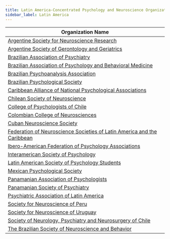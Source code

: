 ```yaml
---
title: Latin America-Concentrated Psychology and Neuroscience Organizations
sidebar_label: Latin America
---
```


| Organization Name |
|------------------|
| [Argentine Society for Neuroscience Research](http://www.saneurociencias.org.ar/) |
| [Argentine Society of Gerontology and Geriatrics](http://www.sagg.org.ar/) |
| [Brazilian Association of Psychiatry](http://www.abpbrasil.org.br/) |
| [Brazilian Association of Psychology and Behavioral Medicine](http://www.abpmc.org.br/) |
| [Brazilian Psychoanalysis Association](http://www.abp.org.br/) |
| [Brazilian Psychological Society](http://www.sbponline.org.br/) |
| [Caribbean Alliance of National Psychological Associations](https://canpanet.org/) |
| [Chilean Society of Neuroscience](http://www.socneurociencia.cl/) |
| [College of Psychologists of Chile](http://www.colegiopsicologos.cl/) |
| [Colombian College of Neurosciences](http://colne.org.co/) |
| [Cuban Neuroscience Society](http://www.cneuro.cu/) |
| [Federation of Neuroscience Societies of Latin America and the Caribbean](http://falan-ibrolarc.org/) |
| [Ibero-American Federation of Psychology Associations](http://www.fiapsi.org/) |
| [Interamerican Society of Psychology](https://sipsych.org/) |
| [Latin American Society of Psychology Students](https://solepsicologia.blogspot.com/) |
| [Mexican Psychological Society](http://www.psicologia.org.mx/) |
| [Panamanian Association of Psychologists](http://www.app-panama.org/) |
| [Panamanian Society of Psychiatry](http://www.psipanama.org/) |
| [Psychiatric Association of Latin America](http://www.apalweb.org/) |
| [Society for Neuroscience of Peru](https://sites.google.com/a/sonep.org/sonep/) |
| [Society for Neuroscience of Uruguay](http://sociedadneurocienciasuy.com/) |
| [Society of Neurology, Psychiatry and Neurosurgery of Chile](http://www.sonepsyn.cl/) |
| [The Brazilian Society of Neuroscience and Behavior](http://www.sbnec.org.br/site/) |
